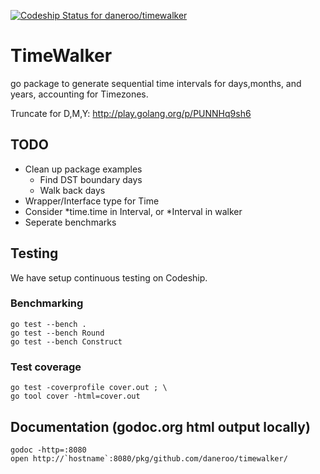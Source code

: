 [ ![Codeship Status for daneroo/timewalker](https://codeship.com/projects/21b35630-5d7d-0133-51dc-6a352dca42a3/status?branch=master)](https://codeship.com/projects/111096)

# TimeWalker
go package to generate sequential time intervals
for days,months, and years, accounting for Timezones.

Truncate for D,M,Y: http://play.golang.org/p/PUNNHq9sh6

## TODO

* Clean up package examples
    * Find DST boundary days
    * Walk back days
* Wrapper/Interface type for Time
* Consider *time.time in Interval, or *Interval in walker
* Seperate benchmarks

## Testing
We have setup continuous testing on Codeship.

### Benchmarking

    go test --bench .
    go test --bench Round
    go test --bench Construct

### Test coverage

    go test -coverprofile cover.out ; \
    go tool cover -html=cover.out

## Documentation (godoc.org html output locally)

    godoc -http=:8080
    open http://`hostname`:8080/pkg/github.com/daneroo/timewalker/    